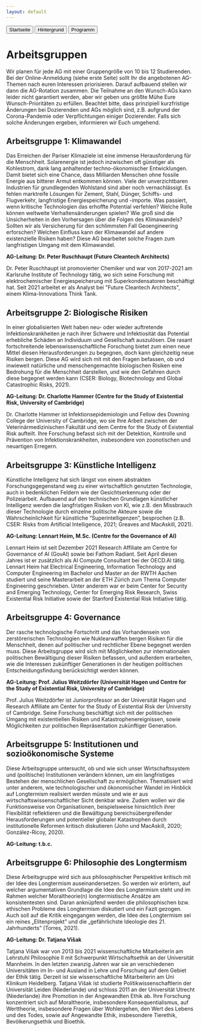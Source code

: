 ```yaml
---
layout: default
---
```


<div class="menu">
<button class="menuitem" onclick="window.location = 'index.html'">Startseite</button>
<button class="menuitem" onclick="window.location = 'Hintergrund.html'">Hintergrund</button>
<button class="menuitem" onclick="window.location = 'Programm.html'">Programm</button>
</div>

# Arbeitsgruppen
Wir planen für jede AG mit einer Gruppengröße von 10 bis 12 Studierenden. Bei der Online-Anmeldung (siehe erste Seite)  sollt Ihr die angebotenen AG-Themen nach euren Interessen priorisieren. Darauf aufbauend stellen wir dann die AG-Rotation zusammen. Die Teilnahme an den Wunsch-AGs kann leider nicht garantiert werden, aber wir geben uns größte Mühe Eure Wunsch-Prioritäten zu erfüllen. Beachtet bitte, dass prinzipiell kurzfristige Änderungen bei Dozierenden und AGs möglich sind, z.B. aufgrund der Corona-Pandemie oder Verpflichtungen einiger Dozierender. Falls sich solche Änderungen ergeben, informieren wir Euch umgehend.

## Arbeitsgruppe 1: Klimawandel
Das Erreichen der Pariser Klimaziele ist eine immense Herausforderung für die Menschheit. Solarenergie ist jedoch inzwischen oft günstiger als Kohlestrom, dank lang anhaltender techno-ökonomischer Entwicklungen. Damit bietet sich eine Chance, dass Milliarden Menschen ohne fossile Energie aus bitterer Armut entkommen können. Viele der unverzichtbaren Industrien für grundlegenden Wohlstand sind aber noch vernachlässigt. Es fehlen marktreife Lösungen für Zement, Stahl, Dünger, Schiffs- und Flugverkehr, langfristige Energiespeicherung und -importe. Was passiert, wenn kritische Technologien das erhoffte Potential verfehlen? Welche Rolle können weltweite Verhaltensänderungen spielen? Wie groß sind die Unsicherheiten in den Vorhersagen über die Folgen des Klimawandels? Sollten wir als Versicherung für den schlimmsten Fall Geoengineering erforschen? Welchen Einfluss kann der Klimawandel auf andere existenzielle Risiken haben? Diese AG bearbeitet solche Fragen zum langfristigen Umgang mit dem Klimawandel.

**AG-Leitung: Dr. Peter Ruschhaupt (Future Cleantech Architects)**

Dr. Peter Ruschhaupt ist promovierter Chemiker und war von 2017-2021 am Karlsruhe Institute of Technology tätig, wo sich seine Forschung mit elektrochemischer Energiespeicherung mit Superkondensatoren beschäftigt hat. Seit 2021 arbeitet er als Analyst bei "Future Cleantech Architects", einem Klima-Innovations Think Tank.

## Arbeitsgruppe 2: Biologische Risiken
In einer globalisierten Welt haben neu- oder wieder auftretende Infektionskrankheiten je nach ihrer Schwere und Infektiosität das Potential erhebliche Schäden an Individuum und Gesellschaft auszulösen. Die rasant fortschreitende lebenswissenschaftliche Forschung bietet zum einen neue Mittel diesen Herausforderungen zu begegnen, doch kann gleichzeitig neue Risiken bergen. Diese AG wird sich mit mit den Fragen befassen, ob und inwieweit natürliche und menschengemachte biologischen Risiken eine Bedrohung für die Menschheit darstellen, und wie den Gefahren durch diese begegnet werden kann (CSER: Biology, Biotechnology and Global Catastrophic Risks, 2021).

**AG-Leitung: Dr. Charlotte Hammer (Centre for the Study of Existential Risk, University of Cambridge)**

Dr. Charlotte Hammer ist Infektionsepidemiologin und Fellow des Downing College der University of Cambridge, wo sie Ihre Arbeit zwischen der Veterinärmedizinischen Fakultät und dem Centre for the Study of Existential Risk aufteilt. Ihre Forschung befasst sich mit der Detektion, Kontrolle und Prävention von Infektionskrankheiten, insbesondere von zoonotischen und neuartigen Erregern. 

## Arbeitsgruppe 3: Künstliche Intelligenz
Künstliche Intelligenz hat sich längst von einem abstrakten Forschungsgegenstand weg zu einer wirtschaftlich genutzten Technologie, auch in bedenklichen Feldern wie der Gesichtserkennung oder der Polizeiarbeit. Aufbauend auf den technischen Grundlagen künstlicher Intelligenz werden die langfristigen Risiken von KI, wie z.B. den Missbrauch dieser Technologie durch einzelne politische Akteure sowie die Wahrscheinlichkeit für künstliche “Superintelligenzen”, besprochen (z.B. CSER: Risks from Artificial Intelligence, 2021; Greaves and MacAskill, 2021).

**AG-Leitung: Lennart Heim, M.Sc. (Centre for the Governance of AI)**

Lennart Heim ist seit Dezember 2021 Research Affiliate am Centre for Governance of AI (GovAI) sowie bei Fathom Radiant. Seit April diesen Jahres ist er zusätzlich als AI Compute Consultant bei der OECD.AI tätig. Lennart Heim hat Electrical Engineering, Information Technology and Computer Engineering im Bachelor und Master an der RWTH Aachen studiert und seine Masterarbeit an der ETH Zürich zum Thema Computer Engineering geschrieben. Unter anderem war er beim Center for Security and Emerging Technology, Center for Emerging Risk Research, Swiss Existential Risk Initiative sowie der Stanford Existential Risk Initiative tätig.


## Arbeitsgruppe 4: Governance
Der rasche technologische Fortschritt und das Vorhandensein von zerstörerischen Technologien wie Nuklearwaffen bergen Risiken für die Menschheit, denen auf politischer und rechtlicher Ebene begegnet werden muss. Diese Arbeitsgruppe wird sich mit Möglichkeiten zur internationalen politischen Bewältigung dieser Risiken befassen, und außerdem erarbeiten, wie die Interessen zukünftiger Generationen in der heutigen politischen Entscheidungsfindung berücksichtigt werden können.

**AG-Leitung: Prof. Julius Weitzdörfer (Universität Hagen und Centre for the Study of Existential Risk, University of Cambridge)**

Prof. Julius Weitzdörfer ist Juniorprofessor an der Universität Hagen und Research Affiliate am Center for the Study of Existential Risk der University of Cambridge. Seine Forschung beschäftigt sich mit der politischen Umgang mit existentiellen Risiken und Katastrophenereignissen, sowie Möglichkeiten zur politischen Repräsentation zukünftiger Generation.

## Arbeitsgruppe 5: Institutionen und sozioökonomische Systeme
Diese Arbeitsgruppe untersucht, ob und wie sich unser Wirtschaftssystem und (politische) Institutionen verändern können, um ein langfristiges Bestehen der menschlichen Gesellschaft  zu ermöglichen. Thematisiert wird unter anderem, wie technologischer und ökonomischer Wandel im Hinblick auf Longtermism realisiert werden müsste und wie er aus wirtschaftswissenschaftlicher Sicht denkbar wäre. Zudem wollen wir die Funktionsweise von Organisationen, beispielsweise hinsichtlich ihrer Flexibilität reflektieren und die Bewältigung bereichsübergreifender Herausforderungen und potentieller globaler Katastrophen durch institutionelle Reformen kritisch diskutieren (John und MacAskill, 2020; González-Ricoy, 2020).

**AG-Leitung: t.b.c.**

## Arbeitsgruppe 6: Philosophie des Longtermism
Diese Arbeitsgruppe wird sich aus philosophischer Perspektive kritisch mit der Idee des Longtermism auseinandersetzen. So werden wir erörtern, auf welcher argumentativen Grundlage die Idee des Longtermism steht und im Rahmen welcher Moraltheorie(n) longtermistische Ansätze am konsistentesten sind. Daran anknüpfend werden die philosophischen bzw. ethischen Probleme des Longtermism diskutiert und ein Fazit gezogen. Auch soll auf die Kritik eingegangen werden, die Idee des Longtermism sei ein reines „Elitenprojekt” und die „gefährlichste Ideologie des 21. Jahrhunderts” (Torres, 2021).

**AG-Leitung: Dr. Tatjana Višak**

Tatjana Višak war von 2013 bis 2021 wissenschaftliche Mitarbeiterin am Lehrstuhl Philosophie II mit Schwerpunkt Wirtschaftsethik an der Universität Mannheim. In den letzten zwanzig Jahren war sie an verschiedenen Universitäten im In- und Ausland in Lehre und Forschung auf dem Gebiet der Ethik tätig. Derzeit ist sie wissenschaftliche Mitarbeiterin am Uni Klinikum Heidelberg. Tatjana Višak ist studierte Politikwissenschaftlerin der Universität Leiden (Niederlande) und schloss 2011 an der Universität Utrecht (Niederlande) ihre Promotion in der Angewandten Ethik ab. Ihre Forschung konzentriert sich auf Moraltheorie, insbesondere Konsequentialismus, auf Werttheorie, insbesondere Fragen über Wohlergehen, den Wert des Lebens und des Todes, sowie auf Angewandte Ethik, insbesondere Tierethik, Bevölkerungsethik und Bioethik.

